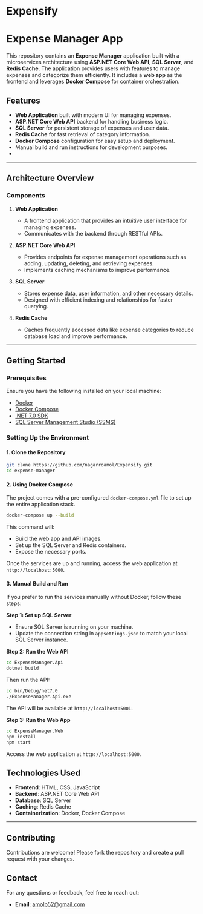 # Expensify
Expense Manager App
=======

This repository contains an **Expense Manager** application built with a microservices architecture using **ASP.NET Core Web API**, **SQL Server**, and **Redis Cache**. The application provides users with features to manage expenses and categorize them efficiently. It includes a **web app** as the frontend and leverages **Docker Compose** for container orchestration.

## Features
- **Web Application** built with modern UI for managing expenses.
- **ASP.NET Core Web API** backend for handling business logic.
- **SQL Server** for persistent storage of expenses and user data.
- **Redis Cache** for fast retrieval of category information.
- **Docker Compose** configuration for easy setup and deployment.
- Manual build and run instructions for development purposes.
- 
---

## Architecture Overview

### Components
1. **Web Application**
   - A frontend application that provides an intuitive user interface for managing expenses.
   - Communicates with the backend through RESTful APIs.

2. **ASP.NET Core Web API**
   - Provides endpoints for expense management operations such as adding, updating, deleting, and retrieving expenses.
   - Implements caching mechanisms to improve performance.

3. **SQL Server**
   - Stores expense data, user information, and other necessary details.
   - Designed with efficient indexing and relationships for faster querying.

4. **Redis Cache**
   - Caches frequently accessed data like expense categories to reduce database load and improve performance.

---

## Getting Started

### Prerequisites
Ensure you have the following installed on your local machine:
- [Docker](https://www.docker.com/get-started)
- [Docker Compose](https://docs.docker.com/compose/install/)
- [.NET 7.0 SDK](https://dotnet.microsoft.com/en-us/download/dotnet/7.0)
- [SQL Server Management Studio (SSMS)](https://learn.microsoft.com/en-us/sql/ssms/download-sql-server-management-studio-ssms)

### Setting Up the Environment

#### 1. Clone the Repository
```bash
git clone https://github.com/nagarroamol/Expensify.git
cd expense-manager
```

#### 2. Using Docker Compose
The project comes with a pre-configured `docker-compose.yml` file to set up the entire application stack.

```bash
docker-compose up --build
```
This command will:
- Build the web app and API images.
- Set up the SQL Server and Redis containers.
- Expose the necessary ports.

Once the services are up and running, access the web application at `http://localhost:5000`.

#### 3. Manual Build and Run
If you prefer to run the services manually without Docker, follow these steps:

**Step 1: Set up SQL Server**
- Ensure SQL Server is running on your machine.
- Update the connection string in `appsettings.json` to match your local SQL Server instance.

**Step 2: Run the Web API**
```bash
cd ExpenseManager.Api
dotnet build
```
Then run the API:
```bash
cd bin/Debug/net7.0
./ExpenseManager.Api.exe
```
The API will be available at `http://localhost:5001`.

**Step 3: Run the Web App**
```bash
cd ExpenseManager.Web
npm install
npm start
```
Access the web application at `http://localhost:5000`.

## Technologies Used
- **Frontend**: HTML, CSS, JavaScript
- **Backend**: ASP.NET Core Web API
- **Database**: SQL Server
- **Caching**: Redis Cache
- **Containerization**: Docker, Docker Compose

---

## Contributing
Contributions are welcome! Please fork the repository and create a pull request with your changes.

## Contact
For any questions or feedback, feel free to reach out:
- **Email**: amolb52@gmail.com

